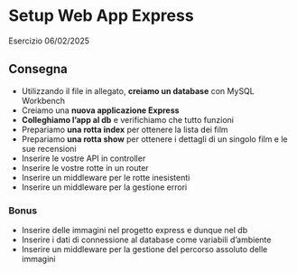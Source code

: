 Setup Web App Express
===
Esercizio 06/02/2025
## Consegna
- Utilizzando il file in allegato, **creiamo un database** con MySQL Workbench
- Creiamo una **nuova applicazione Express**
- **Colleghiamo l’app al db** e verifichiamo che tutto funzioni
- Prepariamo **una rotta index** per ottenere la lista dei film
- Prepariamo **una rotta show** per ottenere i dettagli di un singolo film e le sue recensioni
- Inserire le vostre API in controller
- Inserire le vostre rotte in un router
- Inserire un middleware per le rotte inesistenti
- Inserire un middleware per la gestione errori
### Bonus
- Inserire delle immagini nel progetto express e dunque nel db
- Inserire i dati di connessione al database come variabili d’ambiente
- Inserire un middleware per la gestione del percorso assoluto delle immagini